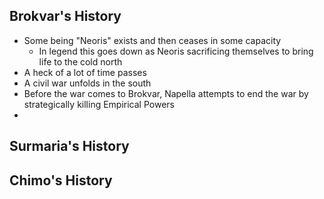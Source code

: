 ## Brokvar's History
- Some being "Neoris" exists and then ceases in some capacity
	- In legend this goes down as Neoris sacrificing themselves to bring life to the cold north
- A heck of a lot of time passes
- A civil war unfolds in the south
- Before the war comes to Brokvar, Napella attempts to end the war by strategically killing Empirical Powers
- 
## Surmaria's History

## Chimo's History